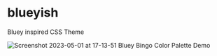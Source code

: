 # blueyish
Bluey inspired CSS Theme

![Screenshot 2023-05-01 at 17-13-51 Bluey   Bingo Color Palette Demo](https://user-images.githubusercontent.com/98217124/235474931-21b4f14b-32b6-466b-a34a-46fc6e4cc934.png)
